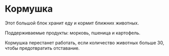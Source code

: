 # Кормушка

Этот большой блок хранит еду и кормит ближних животных.

Поддерживаемые продукты: морковь, пшеница и картофель.

Кормушка перестанет работать, если количество животных больше 30, чтобы предотвратить отставание.